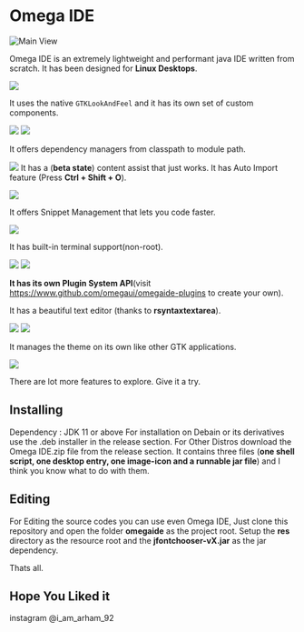 # **Omega IDE**
![Main View](/images/main_window.png)

Omega IDE is an extremely lightweight and performant java IDE written from scratch.
It has been designed for **Linux Desktops**.

![](/images/super_components.png)

It uses the native `GTKLookAndFeel` and it has its own set of custom components.

![](/images/classpath_manager.png)
![](/images/module_manager.png)

It offers dependency managers from classpath to module path.

![](/images/code_assist.png)
It has a (**beta state**) content assist that just works.
It has Auto Import feature (Press **Ctrl + Shift + O**).

![](/images/snippet_manager.png)

It offers Snippet Management that lets you code faster.

![](/images/terminal_shell.png)

It has built-in terminal support(non-root).

![](/images/plugin_manager.png)
![](/images/plugin_store.png)

**It has its own Plugin System API**(visit https://www.github.com/omegaui/omegaide-plugins to create your own).

It has a beautiful text editor (thanks to **rsyntaxtextarea**).

![](/images/main_window.png)
![](/images/dark_mode.png)

It manages the theme on its own like other GTK applications.

![](/images/about_section.png)

There are lot more features to explore. Give it a try.

## Installing
Dependency : JDK 11 or above
For installation on Debain or its derivatives use the .deb installer in the release section.
For Other Distros download the Omega IDE.zip file from the release section. 
It contains three files (**one shell script, one desktop entry, one image-icon and a runnable jar file**) and I think you know what to do with them.

## Editing
For Editing the source codes you can use even Omega IDE,
Just clone this repository and open the folder **omegaide** as the project root. Setup the **res** directory as the resource root and the **jfontchooser-vX.jar** as the jar dependency.

Thats all.

## Hope You Liked it
instagram @i_am_arham_92